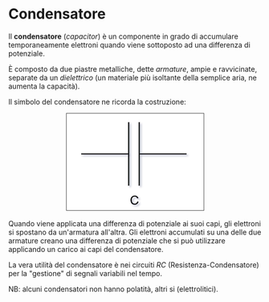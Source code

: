 # Condensatore

Il **condensatore** (_capacitor_) è un componente in grado di accumulare temporaneamente elettroni quando viene sottoposto ad una differenza di potenziale.

È composto da due piastre metalliche, dette _armature_, ampie e ravvicinate, separate da un _dielettrico_ (un materiale più isoltante della semplice aria, ne aumenta la capacità).

Il simbolo del condensatore ne ricorda la costruzione:

<div style="text-align: center"><img src="../image/capacitor.png" alt="Simbolo condensatore"></div>

Quando viene applicata una differenza di potenziale ai suoi capi, gli elettroni si spostano da un'armatura all'altra.
Gli elettroni accumulati su una delle due armature creano una differenza di potenziale che si può utilizzare applicando un carico ai capi del condensatore.

La vera utilità del condensatore è nei circuiti _RC_ (Resistenza-Condensatore) per la "gestione" di segnali variabili nel tempo.

NB: alcuni condensatori non hanno polatità, altri si (elettrolitici).
